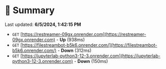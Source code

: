 # 📖 Summary
Last updated: **6/5/2024, 1:42:15 PM**

- `GET` [https://restreamer-09gx.onrender.com](https://restreamer-09gx.onrender.com) - **Up** (938ms)
- `GET` [https://filestreambot-b5k6.onrender.com/](https://filestreambot-b5k6.onrender.com/) - **Down** (312ms)
- `GET` [https://jupyterlab-python3-12-3.onrender.com](https://jupyterlab-python3-12-3.onrender.com) - **Down** (150ms)
